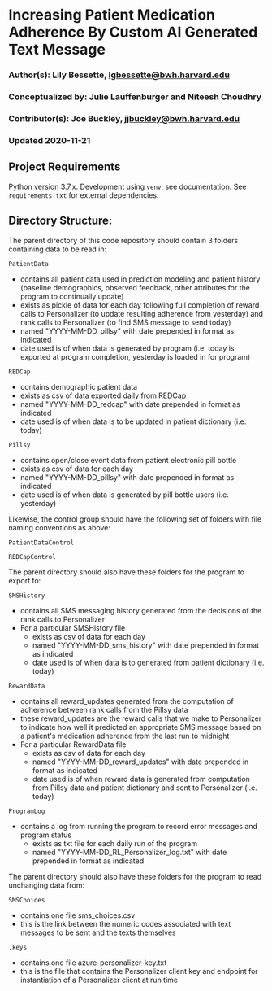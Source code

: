 # Increasing Patient Medication Adherence By Custom AI Generated Text Message
### Author(s): Lily Bessette, lgbessette@bwh.harvard.edu
### Conceptualized by: Julie Lauffenburger and Niteesh Choudhry
### Contributor(s): Joe Buckley, jjbuckley@bwh.harvard.edu
### Updated 2020-11-21

## Project Requirements

Python version 3.7.x. Development using `venv`, see [documentation](https://docs.python.org/3/library/venv.html).
See `requirements.txt` for external dependencies.


## Directory Structure:

The parent directory of this code repository should contain 3 folders containing data to be read in:

`PatientData`
- contains all patient data used in prediction modeling and patient history (baseline demographics, observed feedback, other attributes for the program to continually update)
- exists as pickle of data for each day following full completion of reward calls to Personalizer (to update resulting adherence from yesterday) and rank calls to Personalizer (to find SMS message to send today)
- named "YYYY-MM-DD_pillsy" with date prepended in format as indicated
- date used is of when data is generated by program (i.e. today is exported at program completion, yesterday is loaded in for program)

`REDCap`
- contains demographic patient data
- exists as csv of data exported daily from REDCap
- named "YYYY-MM-DD_redcap" with date prepended in format as indicated
- date used is of when data is to be updated in patient dictionary (i.e. today)

`Pillsy`
- contains open/close event data from patient electronic pill bottle
- exists as csv of data for each day
- named "YYYY-MM-DD_pillsy" with date prepended in format as indicated
- date used is of when data is generated by pill bottle users (i.e. yesterday)

Likewise, the control group should have the following set of folders with file naming conventions as above:

`PatientDataControl`

`REDCapControl`

The parent directory should also have these folders for the program to export to:

`SMSHistory`
- contains all SMS messaging history generated from the decisions of the rank calls to Personalizer
- For a particular SMSHistory file
    - exists as csv of data for each day
    - named "YYYY-MM-DD_sms_history" with date prepended in format as indicated
    - date used is of when data is to generated from patient dictionary (i.e. today)

`RewardData`
- contains all reward_updates generated from the computation of adherence between rank calls from the Pillsy data
- these reward_updates are the reward calls that we make to Personalizer to indicate how well it predicted an appropriate SMS message based on a patient's medication adherence from the last run to midnight
- For a particular RewardData file
    - exists as csv of data for each day
    - named "YYYY-MM-DD_reward_updates" with date prepended in format as indicated
    - date used is of when reward data is generated from computation from Pillsy data and patient dictionary and sent to Personalizer (i.e. today)

`ProgramLog`
- contains a log from running the program to record error messages and program status
    - exists as txt file for each daily run of the program
    - named "YYYY-MM-DD_RL_Personalizer_log.txt" with date prepended in format as indicated
    

The parent directory should also have these folders for the program to read unchanging data from:

`SMSChoices`
- contains one file sms_choices.csv
- this is the link between the numeric codes associated with text messages to be sent and the texts themselves

    
`.keys`
- contains one file azure-personalizer-key.txt
- this is the file that contains the Personalizer client key and endpoint for instantiation of a Personalizer client at run time

